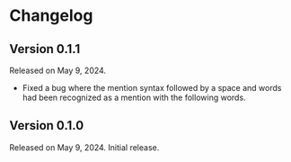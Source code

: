 <!-- deno-fmt-ignore-file -->

Changelog
=========

Version 0.1.1
-------------

Released on May 9, 2024.

 -  Fixed a bug where the mention syntax followed by a space and words had been
    recognized as a mention with the following words.


Version 0.1.0
-------------

Released on May 9, 2024.  Initial release.
